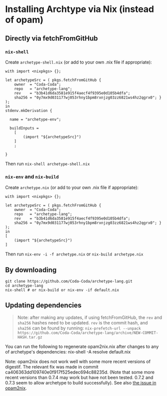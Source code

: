 # Installing Archtype via Nix (instead of opam)
## Directly via fetchFromGitHub
### `nix-shell`

Create `archetype-shell.nix` (or add to your own .nix file if appropriate):
```
with import <nixpkgs> {};

let archetypeSrc = ( pkgs.fetchFromGitHub {
    owner  = "Coda-Coda";
    repo   = "archetype-lang";
    rev    = "b3b41d6da3581e915f4aecf4f9395e0d105b4dfa";
    sha256 = "0y7mx9d031177wj053rhny1bpm8rxnjzg03zz6821ws4hz2qgrx0"; } );
in
stdenv.mkDerivation {

  name = "archetype-env";

  buildInputs =
    [
        (import "${archetypeSrc}")
    ]
    ;

}
```
Then run `nix-shell archetype-shell.nix`

### `nix-env` and `nix-build`

Create `archetype.nix` (or add to your own .nix file if appropriate):
```
with import <nixpkgs> {};

let archetypeSrc = ( pkgs.fetchFromGitHub {
    owner  = "Coda-Coda";
    repo   = "archetype-lang";
    rev    = "b3b41d6da3581e915f4aecf4f9395e0d105b4dfa";
    sha256 = "0y7mx9d031177wj053rhny1bpm8rxnjzg03zz6821ws4hz2qgrx0"; } );
in
[
    (import "${archetypeSrc}")
]
```
Then run `nix-env -i -f archetype.nix` or `nix-build archetype.nix`

## By downloading
```
git clone https://github.com/Coda-Coda/archetype-lang.git
cd archetype-lang
nix-shell # or nix-build or nix-env -if default.nix
```

## Updating dependencies

> Note: after making any updates, if using fetchFromGitHub, the `rev` and `sha256` hashes need to be updated. `rev` is the commit hash, and `sha256` can be found by running: `nix-prefetch-url --unpack https://github.com/Coda-Coda/archetype-lang/archive/NEW-COMMIT-HASH.tar.gz`

You can run the following to regenerate opam2nix.nix after changes to any of archetype's dependencies:
nix-shell -A resolve default.nix

Note: opam2nix does not work well with some more recent versions of digestif. The relevant fix was made in commit ca406363dd109740e0f917f525edec694c88235d. (Note that some more recent versions than 0.7.4 may work but have not been tested. 0.7.2 and 0.7.3 seem to allow archetype to build successfully). See also [the issue in opam2nix](https://github.com/timbertson/opam2nix/issues/37).